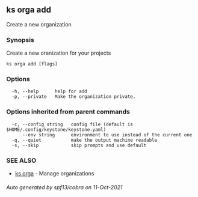 ## ks orga add

Create a new organization

### Synopsis

Create a new oranization for your projects

```
ks orga add [flags]
```

### Options

```
  -h, --help      help for add
  -p, --private   Make the organization private.
```

### Options inherited from parent commands

```
  -c, --config string   config file (default is $HOME/.config/keystone/keystone.yaml)
      --env string      environment to use instead of the current one
  -q, --quiet           make the output machine readable
  -s, --skip            skip prompts and use default
```

### SEE ALSO

* [ks orga](ks_orga.md)	 - Manage organizations

###### Auto generated by spf13/cobra on 11-Oct-2021
